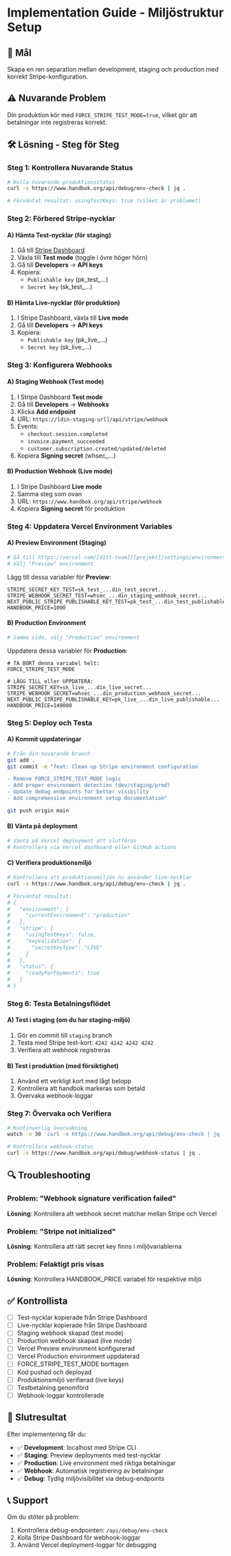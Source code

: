 # Implementation Guide - Miljöstruktur Setup

## 🎯 Mål
Skapa en ren separation mellan development, staging och production med korrekt Stripe-konfiguration.

## ⚠️ Nuvarande Problem
Din produktion kör med `FORCE_STRIPE_TEST_MODE=true`, vilket gör att betalningar inte registreras korrekt.

## 🛠️ Lösning - Steg för Steg

### Steg 1: Kontrollera Nuvarande Status

```bash
# Kolla nuvarande produktionsstatus
curl -s https://www.handbok.org/api/debug/env-check | jq .

# Förväntat resultat: usingTestKeys: true (vilket är problemet)
```

### Steg 2: Förbered Stripe-nycklar

#### A) Hämta Test-nycklar (för staging)
1. Gå till [Stripe Dashboard](https://dashboard.stripe.com/) 
2. Växla till **Test mode** (toggle i övre höger hörn)
3. Gå till **Developers** → **API keys**
4. Kopiera:
   - `Publishable key` (pk_test_...)
   - `Secret key` (sk_test_...)

#### B) Hämta Live-nycklar (för produktion) 
1. I Stripe Dashboard, växla till **Live mode**
2. Gå till **Developers** → **API keys**  
3. Kopiera:
   - `Publishable key` (pk_live_...)
   - `Secret key` (sk_live_...)

### Steg 3: Konfigurera Webhooks

#### A) Staging Webhook (Test mode)
1. I Stripe Dashboard **Test mode**
2. Gå till **Developers** → **Webhooks**
3. Klicka **Add endpoint**
4. URL: `https://[din-staging-url]/api/stripe/webhook`
5. Events: 
   - `checkout.session.completed`
   - `invoice.payment_succeeded`
   - `customer.subscription.created/updated/deleted`
6. Kopiera **Signing secret** (whsec_...)

#### B) Production Webhook (Live mode)
1. I Stripe Dashboard **Live mode**
2. Samma steg som ovan
3. URL: `https://www.handbok.org/api/stripe/webhook`
4. Kopiera **Signing secret** för produktion

### Steg 4: Uppdatera Vercel Environment Variables

#### A) Preview Environment (Staging)
```bash
# Gå till https://vercel.com/[ditt-team]/[projekt]/settings/environment-variables
# Välj "Preview" environment
```

Lägg till dessa variabler för **Preview**:
```env
STRIPE_SECRET_KEY_TEST=sk_test_...din_test_secret...
STRIPE_WEBHOOK_SECRET_TEST=whsec_...din_staging_webhook_secret...
NEXT_PUBLIC_STRIPE_PUBLISHABLE_KEY_TEST=pk_test_...din_test_publishable...
HANDBOOK_PRICE=1000
```

#### B) Production Environment
```bash
# Samma sida, välj "Production" environment
```

Uppdatera dessa variabler för **Production**:
```env
# TA BORT denna variabel helt:
FORCE_STRIPE_TEST_MODE

# LÄGG TILL eller UPPDATERA:
STRIPE_SECRET_KEY=sk_live_...din_live_secret...
STRIPE_WEBHOOK_SECRET=whsec_...din_production_webhook_secret...
NEXT_PUBLIC_STRIPE_PUBLISHABLE_KEY=pk_live_...din_live_publishable...
HANDBOOK_PRICE=149000
```

### Steg 5: Deploy och Testa

#### A) Kommit uppdateringar
```bash
# Från din nuvarande branch
git add .
git commit -m "feat: Clean up Stripe environment configuration

- Remove FORCE_STRIPE_TEST_MODE logic
- Add proper environment detection (dev/staging/prod)
- Update debug endpoints for better visibility
- Add comprehensive environment setup documentation"

git push origin main
```

#### B) Vänta på deployment
```bash
# Vänta på Vercel deployment att slutföras
# Kontrollera via Vercel dashboard eller GitHub actions
```

#### C) Verifiera produktionsmiljö
```bash
# Kontrollera att produktionsmiljön nu använder live-nycklar
curl -s https://www.handbok.org/api/debug/env-check | jq .

# Förväntat resultat:
# {
#   "environment": {
#     "currentEnvironment": "production"
#   },
#   "stripe": {
#     "usingTestKeys": false,
#     "keyValidation": {
#       "secretKeyType": "LIVE"
#     }
#   },
#   "status": {
#     "readyForPayments": true
#   }
# }
```

### Steg 6: Testa Betalningsflödet

#### A) Test i staging (om du har staging-miljö)
1. Gör en commit till `staging` branch
2. Testa med Stripe test-kort: `4242 4242 4242 4242`
3. Verifiera att webhook registreras

#### B) Test i produktion (med försiktighet)
1. Använd ett verkligt kort med lågt belopp
2. Kontrollera att handbok markeras som betald
3. Övervaka webhook-loggar

### Steg 7: Övervaka och Verifiera

```bash
# Kontinuerlig övervakning
watch -n 30 'curl -s https://www.handbok.org/api/debug/env-check | jq .status'

# Kontrollera webhook-status
curl -s https://www.handbok.org/api/debug/webhook-status | jq .
```

## 🔍 Troubleshooting

### Problem: "Webhook signature verification failed"
**Lösning**: Kontrollera att webhook secret matchar mellan Stripe och Vercel

### Problem: "Stripe not initialized"  
**Lösning**: Kontrollera att rätt secret key finns i miljövariablerna

### Problem: Felaktigt pris visas
**Lösning**: Kontrollera HANDBOOK_PRICE variabel för respektive miljö

## ✅ Kontrollista

- [ ] Test-nycklar kopierade från Stripe Dashboard
- [ ] Live-nycklar kopierade från Stripe Dashboard  
- [ ] Staging webhook skapad (test mode)
- [ ] Production webhook skapad (live mode)
- [ ] Vercel Preview environment konfigurerad
- [ ] Vercel Production environment uppdaterad
- [ ] FORCE_STRIPE_TEST_MODE borttagen
- [ ] Kod pushad och deployad
- [ ] Produktionsmiljö verifierad (live keys)
- [ ] Testbetalning genomförd
- [ ] Webhook-loggar kontrollerade

## 🎉 Slutresultat

Efter implementering får du:

- ✅ **Development**: localhost med Stripe CLI
- ✅ **Staging**: Preview deployments med test-nycklar
- ✅ **Production**: Live environment med riktiga betalningar  
- ✅ **Webhook**: Automatisk registrering av betalningar
- ✅ **Debug**: Tydlig miljövisibilitet via debug-endpoints

## 📞 Support

Om du stöter på problem:
1. Kontrollera debug-endpointen: `/api/debug/env-check`
2. Kolla Stripe Dashboard för webhook-loggar
3. Använd Vercel deployment-loggar för debugging 